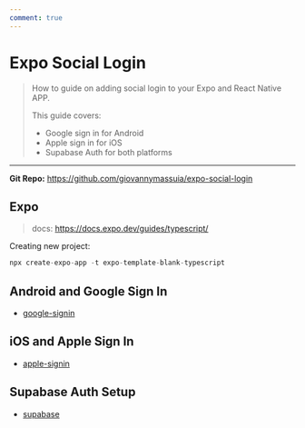 ```yaml
---
comment: true
---
```


# Expo Social Login

> How to guide on adding social login to your Expo and React Native APP.
>
> This guide covers:
>
> -   Google sign in for Android
> -   Apple sign in for iOS
> -   Supabase Auth for both platforms

---

**Git Repo:** https://github.com/giovannymassuia/expo-social-login

## Expo

> docs: https://docs.expo.dev/guides/typescript/

Creating new project:

```typescript
npx create-expo-app -t expo-template-blank-typescript
```

## Android and Google Sign In

-   [google-signin](./expo-google-sign-in)

## iOS and Apple Sign In

-   [apple-signin](./expo-apple-sign-in)

## Supabase Auth Setup

-   [supabase](./expo-supabase-setup)
